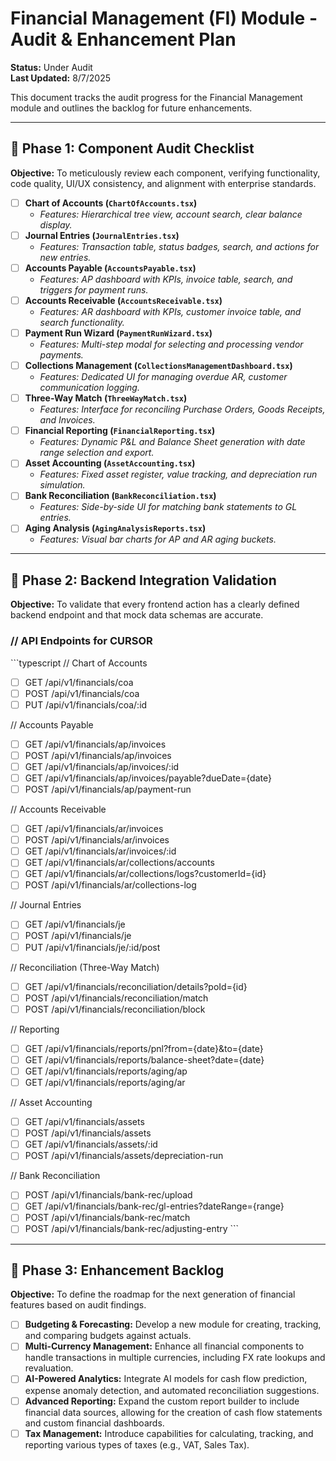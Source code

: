 # Financial Management (FI) Module - Audit & Enhancement Plan

**Status:** Under Audit  
**Last Updated:** 8/7/2025

This document tracks the audit progress for the Financial Management module and outlines the backlog for future enhancements.

---

## 🎯 Phase 1: Component Audit Checklist

**Objective:** To meticulously review each component, verifying functionality, code quality, UI/UX consistency, and alignment with enterprise standards.

- [ ] **Chart of Accounts (`ChartOfAccounts.tsx`)**
  - _Features: Hierarchical tree view, account search, clear balance display._
- [ ] **Journal Entries (`JournalEntries.tsx`)**
  - _Features: Transaction table, status badges, search, and actions for new entries._
- [ ] **Accounts Payable (`AccountsPayable.tsx`)**
  - _Features: AP dashboard with KPIs, invoice table, search, and triggers for payment runs._
- [ ] **Accounts Receivable (`AccountsReceivable.tsx`)**
  - _Features: AR dashboard with KPIs, customer invoice table, and search functionality._
- [ ] **Payment Run Wizard (`PaymentRunWizard.tsx`)**
  - _Features: Multi-step modal for selecting and processing vendor payments._
- [ ] **Collections Management (`CollectionsManagementDashboard.tsx`)**
  - _Features: Dedicated UI for managing overdue AR, customer communication logging._
- [ ] **Three-Way Match (`ThreeWayMatch.tsx`)**
  - _Features: Interface for reconciling Purchase Orders, Goods Receipts, and Invoices._
- [ ] **Financial Reporting (`FinancialReporting.tsx`)**
  - _Features: Dynamic P&L and Balance Sheet generation with date range selection and export._
- [ ] **Asset Accounting (`AssetAccounting.tsx`)**
  - _Features: Fixed asset register, value tracking, and depreciation run simulation._
- [ ] **Bank Reconciliation (`BankReconciliation.tsx`)**
  - _Features: Side-by-side UI for matching bank statements to GL entries._
- [ ] **Aging Analysis (`AgingAnalysisReports.tsx`)**
  - _Features: Visual bar charts for AP and AR aging buckets._

---

## 🔧 Phase 2: Backend Integration Validation

**Objective:** To validate that every frontend action has a clearly defined backend endpoint and that mock data schemas are accurate.

### // API Endpoints for CURSOR
\`\`\`typescript
// Chart of Accounts
- [ ] GET /api/v1/financials/coa
- [ ] POST /api/v1/financials/coa
- [ ] PUT /api/v1/financials/coa/:id

// Accounts Payable
- [ ] GET /api/v1/financials/ap/invoices
- [ ] POST /api/v1/financials/ap/invoices
- [ ] GET /api/v1/financials/ap/invoices/:id
- [ ] GET /api/v1/financials/ap/invoices/payable?dueDate={date}
- [ ] POST /api/v1/financials/ap/payment-run

// Accounts Receivable
- [ ] GET /api/v1/financials/ar/invoices
- [ ] POST /api/v1/financials/ar/invoices
- [ ] GET /api/v1/financials/ar/invoices/:id
- [ ] GET /api/v1/financials/ar/collections/accounts
- [ ] GET /api/v1/financials/ar/collections/logs?customerId={id}
- [ ] POST /api/v1/financials/ar/collections-log

// Journal Entries
- [ ] GET /api/v1/financials/je
- [ ] POST /api/v1/financials/je
- [ ] PUT /api/v1/financials/je/:id/post

// Reconciliation (Three-Way Match)
- [ ] GET /api/v1/financials/reconciliation/details?poId={id}
- [ ] POST /api/v1/financials/reconciliation/match
- [ ] POST /api/v1/financials/reconciliation/block

// Reporting
- [ ] GET /api/v1/financials/reports/pnl?from={date}&to={date}
- [ ] GET /api/v1/financials/reports/balance-sheet?date={date}
- [ ] GET /api/v1/financials/reports/aging/ap
- [ ] GET /api/v1/financials/reports/aging/ar

// Asset Accounting
- [ ] GET /api/v1/financials/assets
- [ ] POST /api/v1/financials/assets
- [ ] GET /api/v1/financials/assets/:id
- [ ] POST /api/v1/financials/assets/depreciation-run

// Bank Reconciliation
- [ ] POST /api/v1/financials/bank-rec/upload
- [ ] GET /api/v1/financials/bank-rec/gl-entries?dateRange={range}
- [ ] POST /api/v1/financials/bank-rec/match
- [ ] POST /api/v1/financials/bank-rec/adjusting-entry
\`\`\`

---

## 🚀 Phase 3: Enhancement Backlog

**Objective:** To define the roadmap for the next generation of financial features based on audit findings.

- [ ] **Budgeting & Forecasting:** Develop a new module for creating, tracking, and comparing budgets against actuals.
- [ ] **Multi-Currency Management:** Enhance all financial components to handle transactions in multiple currencies, including FX rate lookups and revaluation.
- [ ] **AI-Powered Analytics:** Integrate AI models for cash flow prediction, expense anomaly detection, and automated reconciliation suggestions.
- [ ] **Advanced Reporting:** Expand the custom report builder to include financial data sources, allowing for the creation of cash flow statements and custom financial dashboards.
- [ ] **Tax Management:** Introduce capabilities for calculating, tracking, and reporting various types of taxes (e.g., VAT, Sales Tax).
